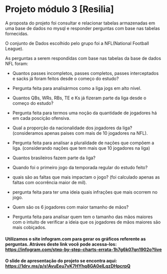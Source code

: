 # Projeto módulo 3 [Resilia]

A proposta do projeto foi consultar e relacionar tabelas armazenadas em uma base  de dados no mysql e responder perguntas com base nas tabelas fornecidas.

O conjunto de Dados escolhido pelo grupo foi a NFL(National Football League).

As perguntas a serem respondidas com base nas tabelas da base de dados NFL foram: 

* Quantos passes incompletos, passes completos, passes interceptados e sacks já foram feitos desde o começo do estudo?
 - Pergunta feita para analisármos como a liga jogs em alto nível.

*  Quantos QBs, WRs, RBs, TE e Ks já fizeram parte da liga desde o  começo do estudo?
 - Pergunta feita para termos uma noção da quantidade de jogadores há em cada poscição ofensiva.

* Qual a proporção da nacionalidade dos jogadores da liga? (consideramos apenas paises com mais de 10 jogadores na NFL).
 - Pergunta feita para analisar a pluralidade de nações que compõem a liga. (considerando nações que tem mais que 10 jogadores na liga)

* Quantos brasileiros fazem parte da liga?

* Quando foi o primeiro jogo da temporada regular do estudo feito?

* quais são as faltas que mais impactam o jogo? (foi calculado apenas as faltas com ocorrência maior de mil).
 - pergunta feita para ter uma ideia quais infrações que mais ocorrem no jogo.

* Quem são os 6 jogadores com maior tamanho de mãos?
 - Pergunta feita para analisar quem tem o tamanho das mãos maiores com o intuito de verificar a ideia que os jogadores de mãos maiores são mais cobiçados.

#### Utilizamos o site infogram.com para gerar os gráficos referente as perguntas. Atráves deste link você pode acessa-los: https://infogram.com/step-by-step-charts-errata-1h7g6k07qn1902o?live

#### O slide de apresentação do projeto se encontra aqui: https://1drv.ms/p/s!AvuEeu7vK7HYhq8GA0elLqzDHpcrpQ



